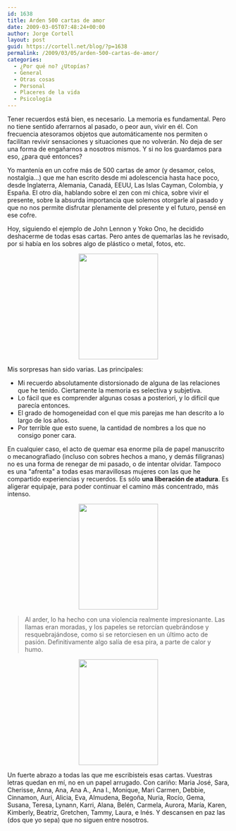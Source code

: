 ```yaml
---
id: 1638
title: Arden 500 cartas de amor
date: 2009-03-05T07:48:24+00:00
author: Jorge Cortell
layout: post
guid: https://cortell.net/blog/?p=1638
permalink: /2009/03/05/arden-500-cartas-de-amor/
categories:
  - ¿Por qué no? ¿Utopías?
  - General
  - Otras cosas
  - Personal
  - Placeres de la vida
  - Psicología
---
```

Tener recuerdos está bien, es necesario. La memoria es fundamental. Pero no tiene sentido aferrarnos al pasado, o peor aun, vivir en él. Con frecuencia atesoramos objetos que automáticamente nos permiten o facilitan revivir sensaciones y situaciones que no volverán. No deja de ser una forma de engañarnos a nosotros mismos. Y si no los guardamos para eso, ¿para qué entonces?

Yo mantenía en un cofre más de 500 cartas de amor (y desamor, celos, nostalgia...) que me han escrito desde mi adolescencia hasta hace poco, desde Inglaterra, Alemania, Canadá, EEUU, Las Islas Cayman, Colombia, y España. El otro día, hablando sobre el zen con mi chica, sobre vivir el presente, sobre la absurda importancia que solemos otorgarle al pasado y que no nos permite disfrutar plenamente del presente y el futuro, pensé en ese cofre. 

Hoy, siguiendo el ejemplo de John Lennon y Yoko Ono, he decidido deshacerme de todas esas cartas. Pero antes de quemarlas las he revisado, por si había en los sobres algo de plástico o metal, fotos, etc.

<p style="text-align: center">
  <img class="aligncenter" title="cartas en chimenea" src="https://farm4.static.flickr.com/3398/3328830201_47ef7d40ec_m.jpg" alt="" width="180" height="240" />
</p>

Mis sorpresas han sido varias. Las principales:

  * Mi recuerdo absolutamente distorsionado de alguna de las relaciones que he tenido. Ciertamente la memoria es selectiva y subjetiva.
  * Lo fácil que es comprender algunas cosas a posteriori, y lo difícil que parecía entonces.
  * El grado de homogeneidad con el que mis parejas me han descrito a lo largo de los años.
  * Por terrible que esto suene, la cantidad de nombres a los que no consigo poner cara.

En cualquier caso, el acto de quemar esa enorme pila de papel manuscrito o mecanografiado (incluso con sobres hechos a mano, y demás filigranas) no es una forma de renegar de mi pasado, o de intentar olvidar. Tampoco es una "afrenta" a todas esas maravillosas mujeres con las que he compartido experiencias y recuerdos. Es sólo **una liberación de atadura**. Es aligerar equipaje, para poder continuar el camino más concentrado, más intenso.

<p style="text-align: center">
  <img class="aligncenter" title="arden" src="https://farm4.static.flickr.com/3558/3328834151_551fbf5676_m.jpg" alt="" width="180" height="240" />
</p>

> Al arder, lo ha hecho con una violencia realmente impresionante. Las llamas eran moradas, y los papeles se retorcían quebrándose y resquebrajándose, como si se retorciesen en un último acto de pasión. Definitivamente algo salía de esa pira, a parte de calor y humo.

<p style="text-align: center">
  <img class="aligncenter" title="Pira" src="https://farm4.static.flickr.com/3375/3329671720_3854f96c07_m.jpg" alt="" width="180" height="240" />
</p>

Un fuerte abrazo a todas las que me escribisteis esas cartas. Vuestras letras quedan en mí, no en un papel arrugado. Con cariño: Maria José, Sara, Cherisse, Anna, Ana, Ana A., Ana I., Monique, Mari Carmen, Debbie, Cinnamon, Auri, Alicia, Eva, Almudena, Begoña, Nuria, Rocío, Gema, Susana, Teresa, Lynann, Karri, Alana, Belén, Carmela, Aurora, María, Karen, Kimberly, Beatriz, Gretchen, Tammy, Laura, e Inés. Y descansen en paz las (dos que yo sepa) que no siguen entre nosotros.